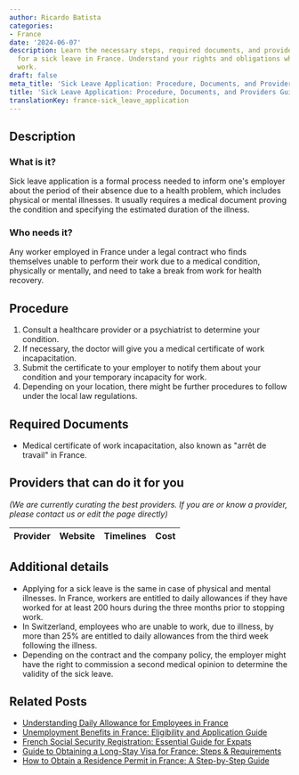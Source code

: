 ```yaml
---
author: Ricardo Batista
categories:
- France
date: '2024-06-07'
description: Learn the necessary steps, required documents, and providers to apply
  for a sick leave in France. Understand your rights and obligations when unable to
  work.
draft: false
meta_title: 'Sick Leave Application: Procedure, Documents, and Providers Guide'
title: 'Sick Leave Application: Procedure, Documents, and Providers Guide'
translationKey: france-sick_leave_application
---
```


## Description
### What is it?
Sick leave application is a formal process needed to inform one's employer about the period of their absence due to a health problem, which includes physical or mental illnesses. It usually requires a medical document proving the condition and specifying the estimated duration of the illness.

### Who needs it?
Any worker employed in France under a legal contract who finds themselves unable to perform their work due to a medical condition, physically or mentally, and need to take a break from work for health recovery.

## Procedure
1. Consult a healthcare provider or a psychiatrist to determine your condition.
2. If necessary, the doctor will give you a medical certificate of work incapacitation.
3. Submit the certificate to your employer to notify them about your condition and your temporary incapacity for work.
4. Depending on your location, there might be further procedures to follow under the local law regulations.

## Required Documents
- Medical certificate of work incapacitation, also known as "arrêt de travail" in France.
  
## Providers that can do it for you

_(We are currently curating the best providers. If you are or know a provider, please contact us or edit the page directly)_

| Provider        |     Website     |     Timelines    |       Cost      |
| :-------------: | :-------------: |  :-------------: | :-------------: |

## Additional details
- Applying for a sick leave is the same in case of physical and mental illnesses. In France, workers are entitled to daily allowances if they have worked for at least 200 hours during the three months prior to stopping work.
- In Switzerland, employees who are unable to work, due to illness, by more than 25% are entitled to daily allowances from the third week following the illness. 
- Depending on the contract and the company policy, the employer might have the right to commission a second medical opinion to determine the validity of the sick leave.
## Related Posts

- [Understanding Daily Allowance for Employees in France](https://tramitit.com/guides/france/daily_allowance_application/)
- [Unemployment Benefits in France: Eligibility and Application Guide](https://tramitit.com/guides/france/unemployment_benefit_application/)
- [French Social Security Registration: Essential Guide for Expats](https://tramitit.com/guides/france/social_security_registration/)
- [Guide to Obtaining a Long-Stay Visa for France: Steps & Requirements](https://tramitit.com/guides/france/visa_application/)
- [How to Obtain a Residence Permit in France: A Step-by-Step Guide](https://tramitit.com/guides/france/residence_permit_application/)